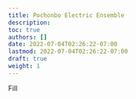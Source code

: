 ```yaml
---
title: Pochonbo Electric Ensemble
description:
toc: true
authors: []
date: 2022-07-04T02:26:22-07:00
lastmod: 2022-07-04T02:26:22-07:00
draft: true
weight: 1
---
```

Fill